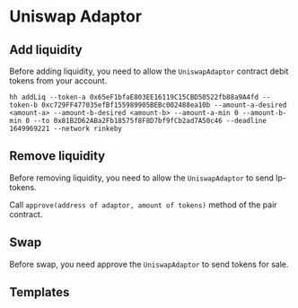 # Uniswap Adaptor

## Add liquidity

Before adding liquidity, you need to allow the `UniswapAdaptor` contract debit tokens from your account.

```shell
hh addLiq --token-a 0x65eF1bfaE803EE16119C15CBD50522fb88a9A4fd --token-b 0xc729FF477035efBf155989905BEBc002488ea10b --amount-a-desired <amount-a> --amount-b-desired <amount-b> --amount-a-min 0 --amount-b-min 0 --to 0x81B2D62ABa2Fb18575f8F8D7bf9fCb2ad7A50c46 --deadline 1649969221 --network rinkeby
```

## Remove liquidity

Before removing liquidity, you need to allow the `UniswapAdaptor` to send lp-tokens.

Call `approve(address of adaptor, amount of tokens)` method of the pair contract.

## Swap

Before swap, you need approve the `UniswapAdaptor` to send tokens for sale.

## Templates
